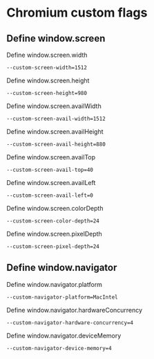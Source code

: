 # Chromium custom flags

## Define window.screen

Define window.screen.width
    
    --custom-screen-width=1512

Define window.screen.height

    --custom-screen-height=980

Define window.screen.availWidth

    --custom-screen-avail-width=1512

Define window.screen.availHeight

    --custom-screen-avail-height=880

Define window.screen.availTop

    --custom-screen-avail-top=40

Define window.screen.availLeft

    --custom-screen-avail-left=0

Define window.screen.colorDepth

    --custom-screen-color-depth=24

Define window.screen.pixelDepth

    --custom-screen-pixel-depth=24

## Define window.navigator

Define window.navigator.platform

    --custom-navigator-platform=MacIntel

Define window.navigator.hardwareConcurrency

    --custom-navigator-hardware-concurrency=4

Define window.navigator.deviceMemory

    --custom-navigator-device-memory=4

